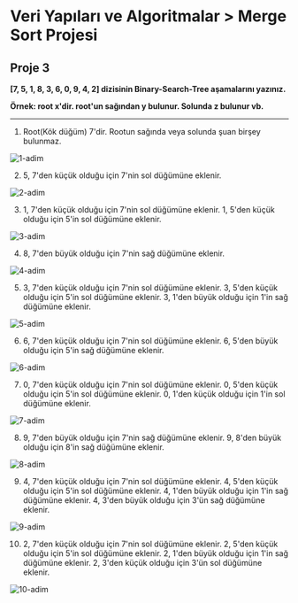 # Veri Yapıları ve Algoritmalar > Merge Sort Projesi

## Proje 3
**[7, 5, 1, 8, 3, 6, 0, 9, 4, 2] dizisinin Binary-Search-Tree aşamalarını yazınız.**

**Örnek: root x'dir. root'un sağından y bulunur. Solunda z bulunur vb.**

---

1) Root(Kök düğüm) 7'dir. Rootun sağında veya solunda şuan birşey bulunmaz.

![1-adim](/1-adim.png)


2) 5, 7'den küçük olduğu için 7'nin sol düğümüne eklenir.

![2-adim](/2-adim.png)

3) 1, 7'den küçük olduğu için 7'nin sol düğümüne eklenir. 1, 5'den küçük olduğu için 5'in sol düğümüne eklenir.

![3-adim](/3-adim.png)

4) 8, 7'den büyük olduğu için 7'nin sağ düğümüne eklenir.

![4-adim](/4-adim.png)

5) 3, 7'den küçük olduğu için 7'nin sol düğümüne eklenir. 3, 5'den küçük olduğu için 5'in sol düğümüne eklenir. 3, 1'den büyük olduğu için 1'in sağ düğümüne eklenir.

![5-adim](/5-adim.png)

6) 6, 7'den küçük olduğu için 7'nin sol düğümüne eklenir. 6, 5'den büyük olduğu için 5'in sağ düğümüne eklenir.

![6-adim](/6-adim.png)

7) 0, 7'den küçük olduğu için 7'nin sol düğümüne eklenir. 0, 5'den küçük olduğu için 5'in sol düğümüne eklenir. 0, 1'den küçük olduğu için 1'in sol düğümüne eklenir.

![7-adim](/7-adim.png)

8) 9, 7'den büyük olduğu için 7'nin sağ düğümüne eklenir. 9, 8'den büyük olduğu için 8'in sağ düğümüne eklenir.

![8-adim](/8-adim.png)

9) 4, 7'den küçük olduğu için 7'nin sol düğümüne eklenir. 4, 5'den küçük olduğu için 5'in sol düğümüne eklenir. 4, 1'den büyük olduğu için 1'in sağ düğümüne eklenir. 4, 3'den büyük olduğu için 3'ün sağ düğümüne eklenir.

![9-adim](/9-adim.png)

10) 2, 7'den küçük olduğu için 7'nin sol düğümüne eklenir. 2, 5'den küçük olduğu için 5'in sol düğümüne eklenir. 2, 1'den büyük olduğu için 1'in sağ düğümüne eklenir. 2, 3'den küçük olduğu için 3'ün sol düğümüne eklenir.

![10-adim](/10-adim.png)